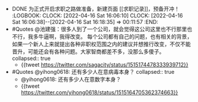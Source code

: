 - DONE 为正式开启求职之路做准备，新建页面 [[求职记录]]，预备开冲！
  :LOGBOOK:
  CLOCK: [2022-04-16 Sat 16:06:10]
  CLOCK: [2022-04-16 Sat 16:06:38]--[2022-04-16 Sat 16:18:35] =>  00:11:57
  :END:
- #Quotes @池建强：很多人到了一个公司，就会觉得这公司这里也不行那里也不行，我多牛逼啊，我得改变。 每个公司都有自己的问题，也有相关的背景，如果一个新人上来就提出各种非职权范围之内的建议并想推行改变，不仅不能晋升，可能还会有各种问题。大家智商都差不多，没那么多傻子。
  collapsed:: true
	- {{tweet https://twitter.com/sagacity/status/1515174478333939712}}
- #Quotes @yihong0618: 还有多少人在意病毒本身？
  collapsed:: true
	- @yihong0618: 还有多少人在意数字本身？
	- {{tweet https://twitter.com/yihong0618/status/1515164705362374663}}